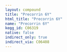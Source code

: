 ```yaml
---
layout: compound
title: "Precorrin 6Y"
html_title: "Precorrin 6Y"
name: "Precorrin 6Y"
kegg_id: C06319
native: false
indirect_only: true
indirect_via: C06408
---
```

